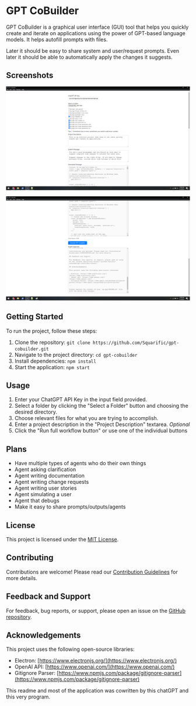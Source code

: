 # GPT CoBuilder

GPT CoBuilder is a graphical user interface (GUI) tool that helps you quickly create and iterate on applications using the power of GPT-based language models. It helps autofill prompts with files.

Later it should be easy to share system and user/request prompts.
Even later it should be able to automatically apply the changes it suggests.

## Screenshots
![Screen 1](readmeimages/screen1.png?raw=true)
 
![Screen 2](readmeimages/screen2.png?raw=true)

## Getting Started

To run the project, follow these steps:

1. Clone the repository: `git clone https://github.com/Squarific/gpt-cobuilder.git`
2. Navigate to the project directory: `cd gpt-cobuilder`
3. Install dependencies: `npm install`
4. Start the application: `npm start`

## Usage

1. Enter your ChatGPT API Key in the input field provided.
2. Select a folder by clicking the "Select a Folder" button and choosing the desired directory.
3. Choose relevant files for what you are trying to accomplish.
4. Enter a project description in the "Project Description" textarea. *Optional*
5. Click the "Run full workflow button" or use one of the individual buttons

## Plans
- Have multiple types of agents who do their own things
- Agent asking clarification
- Agent writing documentation
- Agent writing change requests
- Agent writing user stories
- Agent simulating a user
- Agent that debugs
- Make it easy to share prompts/outputs/agents

## License

This project is licensed under the [MIT License](LICENSE).

## Contributing

Contributions are welcome! Please read our [Contribution Guidelines](CONTRIBUTING.md) for more details.

## Feedback and Support

For feedback, bug reports, or support, please open an issue on the [GitHub repository](https://github.com/Squarific/gpt-cobuilder/issues).

## Acknowledgements

This project uses the following open-source libraries:

- Electron: [https://www.electronjs.org/](https://www.electronjs.org/)
- OpenAI API: [https://www.openai.com/](https://www.openai.com/)
- Gitignore Parser: [https://www.npmjs.com/package/gitignore-parser](https://www.npmjs.com/package/gitignore-parser)

This readme and most of the application was cowritten by this chatGPT and this very program.